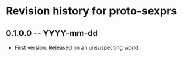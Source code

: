 # Revision history for proto-sexprs

## 0.1.0.0  -- YYYY-mm-dd

* First version. Released on an unsuspecting world.
